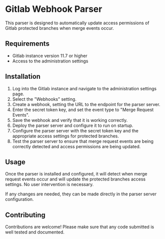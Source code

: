 # Gitlab Webhook Parser  
This parser is designed to automatically update access permissions of Gitlab protected branches when merge events occur.

## Requirements
* Gitlab instance version 11.7 or higher
* Access to the administration settings

## Installation
1. Log into the Gitlab instance and navigate to the administration settings page. 
2. Select the "Webhooks" setting.
3. Create a webhook, setting the URL to the endpoint for the parser server. 
4. Enter the secret token key, and set the event type to "Merge Request Events". 
5. Save the webhook and verify that it is working correctly.
6. Deploy the parser server and configure it to run on startup. 
7. Configure the parser server with the secret token key and the appropriate access settings for protected branches.  
8. Test the parser server to ensure that merge request events are being correctly detected and access permissions are being updated.

## Usage
Once the parser is installed and configured, it will detect when merge request events occur and will update the protected branches access settings. No user intervention is necessary. 

If any changes are needed, they can be made directly in the parser server configuration.

## Contributing 
Contributions are welcome! Please make sure that any code submitted is well tested and documented. 